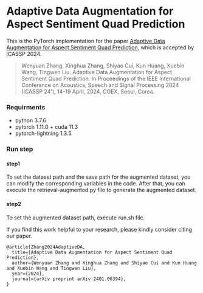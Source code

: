 # Adaptive Data Augmentation for Aspect Sentiment Quad Prediction

This is the PyTorch implementation for the paper [Adaptive Data Augmentation for Aspect Sentiment Quad Prediction](https://arxiv.org/abs/2401.06394), which is accepted by ICASSP 2024.
> Wenyuan Zhang, Xinghua Zhang, Shiyao Cui, Kun Huang, Xuebin Wang, Tingwen Liu. Adaptive Data Augmentation for Aspect Sentiment Quad Prediction. In Proceedings of the IEEE International Conference on Acoustics, Speech and Signal Processing 2024 (ICASSP 24'), 14-19 April, 2024, COEX, Seoul, Corea.

### Requirments
* python 3.7.6
* pytorch 1.11.0 + cuda 11.3
* pytorch-lightning 1.3.5
### Run step
#### step1
To set the dataset path and the save path for the augmented dataset, you can modify the corresponding variables in the code.
After that, you can execute the retrieval-augmented.py file to generate the augmented dataset.
#### step2
To set the augmented dataset path, execute run.sh file.

If you find this work helpful to your research, please kindly consider citing our paper.
```
@article{Zhang2024AdaptiveDA,
  title={Adaptive Data Augmentation for Aspect Sentiment Quad Prediction},
  author={Wenyuan Zhang and Xinghua Zhang and Shiyao Cui and Kun Huang and Xuebin Wang and Tingwen Liu},
  year={2024},
  journal={arXiv preprint arXiv:2401.06394},
}
```
